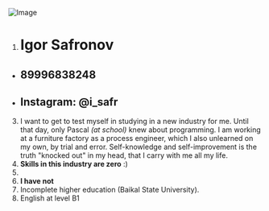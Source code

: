  ![Image](C:\Users\Игорь\Desktop\123.png)
1. # **Igor Safronov**
 * ##  **89996838248** 
 * ## **Instagram: @i_safr**
3. I want to get to test myself in studying in a new industry for me. Until that day, only Pascal *(at school)* knew about programming.
I am working at a furniture factory as a process engineer, which I also unlearned on my own, by trial and error. Self-knowledge and self-improvement is the truth "knocked out" in my head, that I carry with me all my life.
4. **Skills in this industry are zero** :)
5. 
6. **I have not**
7. Incomplete higher education (Baikal State University).
8. English at level B1

